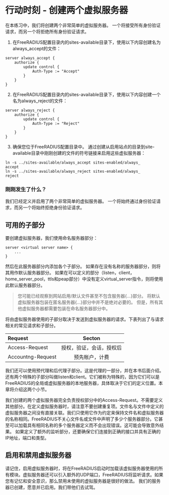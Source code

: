 # 行动时刻 - 创建两个虚拟服务器
在本练习中，我们将创建两个非常简单的虚拟服务器。 一个将接受所有身份验证请求，而另一个将拒绝所有身份验证请求。
1. 在FreeRADIUS配置目录内的sites-available目录下，使用以下内容创建名为always_accept的文件：
```
server always_accept {
	authorize {
		update control {
			Auth-Type := "Accept"
		}
	}
}
```
2. 在FreeRADIUS配置目录内的sites-available目录下，使用以下内容创建一个名为always_reject的文件：
```
server always_reject {
	authorize {
		update control {
			Auth-Type := "Reject"
		}
	}
}
```
3. 确保您位于FreeRADIUS配置目录中。 通过创建从启用站点的目录到site-available目录中刚刚创建的文件的符号链接来启用这些虚拟服务器：
```
ln -s ../sites-available/always_accept sites-enabled/always_
accept
ln -s ../sites-available/always_reject sites-enabled/always_
reject
```

### 刚刚发生了什么？
我们已经定义并启用了两个非常简单的虚拟服务器。 一个将始终通过身份验证请求，而另一个将始终拒绝身份验证请求。

## 可用的子部分
要创建虚拟服务器，我们使用命名服务器部分：
```
server <virtual server name> {
	...
}
```
然后在此服务器部分内添加各个子部分。 如果存在没有名称的服务器部分，则将其用作默认服务器部分。 如果在可以定义的部分（listen，client，home_server_pool，ttls和peap部分）中没有定义virtual_server指令，则将使用此默认服务器部分。
> 您可能已经观察到网站启用/默认文件甚至不包含服务器{...}部分。 将默认虚拟服务器包装在匿名服务器{...}部分中并不是绝对必要的。
> 但是，所有其他虚拟服务器都需要包装在命名服务器部分中。

将由虚拟服务器使用的子部分取决于发送到虚拟服务器的请求。下表列出了与请求相关的常见请求和子部分。

|Request|Secton|
|:-|:-:|
|Access-Request|授权，验证，会话，授权后|
|Accountng-Request|预先帐户，计费|

我们还可以使用预代理和后代理子部分。这是代理的一部分，并在本书后面介绍。还有两个特殊的子部分叫做listen和client。它们被称为特殊的，因为它们可以是FreeRADIUS的全局或虚拟服务器的本地服务器，具体取决于它们的定义位置。本章将介绍这两个小节。

我们创建的两个虚拟服务器完全负责授权部分中的Access-Request。不需要定义其他部分。在定义虚拟服务器时，请注意不要创建重复项。文件名与文件中定义的虚拟服务器之间没有直接关联。我们只使用它作为约定来保持文件名和虚拟服务器的名称相同。FreeRADIUS不关心文件名或文件中声明了多少个服务器部分。它甚至可以加载具有相同名称的多个服务器定义而不会出现错误。这可能会导致意外结果。
如果定义了额外的监听部分，还要确保它们连接到正确的接口并具有正确的IP地址，端口和类型。

## 启用和禁用虚拟服务器

请记住，启用虚拟服务器时，将在FreeRADIUS启动时加载该虚拟服务器使用的所有模块。虚拟服务器还可以引入额外的UDP端口，FreeRADIUS将监听请求。如果您有记忆和安全意识，那么禁用未使用的虚拟服务器是很好的做法。
我们的服务器已创建，愿意并已启用。我们带他们去试驾。








